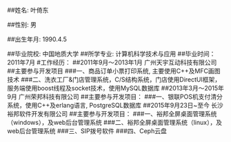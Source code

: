 ##姓名: 叶倚东

##性别: 男

##出生年月: 1990.4.5

##毕业院校: 中国地质大学
##所学专业: 计算机科学技术与应用
##毕业时间：2011年7月
#工作经历：
##2011年9月～2013年1月 广州天宇互动科技有限公司
##主要参与开发项目
###一、商品订单小票打印系统, 主要使用C++及MFC画图技术
###二、洗衣工厂&门店管理系统，C/S结构系统，门店使用DirectUI框架，服务端使用boost线程及socket技术，使用MySQL数据库
##2013年3月～2015年9月 广州荣邦科技有限公司
##主要参与开发项目：
###一、银联POS机支付清分系统，使用C++及erlang语言, PostgreSQL数据库
##2015年9月23日~至今 长沙裕邦软件开发有限公司
##主要参与开发项目：
###一、裕邦全屏桌面管理系统（windows），及web后台管理系统
###二、裕邦全屏桌面管理系统（linux），及web后台管理系统
###三、SIP拨号软件
###四、Ceph云盘
